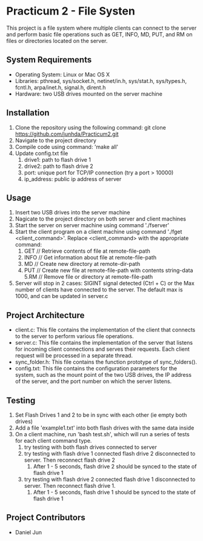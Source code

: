 # Practicum 2 - File Systen

This project is a file system where multiple clients can connect to the server and perform basic file operations such as GET, INFO, MD, PUT, and RM on files or directories located on the server.

## System Requirements
* Operating System: Linux or Mac OS X
* Libraries: pthread, sys/socket.h, netinet/in.h, sys/stat.h, sys/types.h, fcntl.h, arpa/inet.h, signal.h, dirent.h
* Hardware: two USB drives mounted on the server machine

## Installation
1. Clone the repository using the following command: git clone https://github.com/junhda/Practicum2.git
2. Navigate to the project directory
3. Compile code using command: 'make all'
4. Update config.txt file
    1. drive1: path to flash drive 1
    2. drive2: path to flash drive 2
    3. port: unique port for TCP/IP connection (try a port > 10000)
    4. ip_address: public ip address of server

## Usage 
1. Insert two USB drives into the server machine
2. Nagicate to the project directory on both server and client machines
3. Start the server on server machine using command './fserver'
4. Start the client program on a client machine using command './fget <client_command>'. Replace <client_command> with the appropriate command:
    1. GET <remote-file-path>               // Retrieve contents of file at remote-file-path
    2. INFO <remote-file-path>              // Get information about file at remote-file-path
    3. MD <remote-dir-path>                 // Create new directory at remote-dir-path
    4. PUT <remote-file-path> <string-data> // Create new file at remote-file-path with contents string-data
    5.RM <remote-file-path>                // Remove file or directory at remote-file-path
5. Server will stop in 2 cases: SIGINT signal detected (Ctrl + C) or the Max number of clients have connected to the server. The default max is 1000, and can be updated in server.c

## Project Architecture
* client.c: This file contains the implementation of the client that connects to the server to perform various file operations.
* server.c: This file contains the implementation of the server that listens for incoming client connections and serves their requests. Each client request will be processed in a separate thread.
* sync_folder.h: This file contains the function prototype of sync_folders().
* config.txt: This file contains the configuration parameters for the system, such as the mount point of the two USB drives, the IP address of the server, and the port number on which the server listens.

## Testing
1. Set Flash Drives 1 and 2 to be in sync with each other (ie empty both drives)
2. Add a file 'example1.txt' into both flash drives with the same data inside
3. On a client machine, run 'bash test.sh', which will run a series of tests for each client command type.
    1. try testing with both flash drives connected to server
    2. try testing with flash drive 1 connected flash drive 2 disconnected to server. Then reconnect flash drive 2
        1. After 1 - 5 seconds, flash drive 2 should be synced to the state of flash drive 1
    3. try testing with flash drive 2 connected flash drive 1 disconnected to server. Then reconnect flash drive 1.
        1. After 1 - 5 seconds, flash drive 1 should be synced to the state of flash drive 1

## Project Contributors
* Daniel Jun